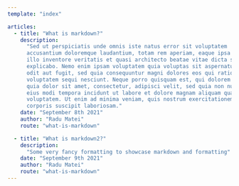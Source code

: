 ```yaml
---
template: "index"

articles:
  - title: "What is markdown?"
    description:
      "Sed ut perspiciatis unde omnis iste natus error sit voluptatem
      accusantium doloremque laudantium, totam rem aperiam, eaque ipsa quae ab
      illo inventore veritatis et quasi architecto beatae vitae dicta sunt
      explicabo. Nemo enim ipsam voluptatem quia voluptas sit aspernatur aut
      odit aut fugit, sed quia consequuntur magni dolores eos qui ratione
      voluptatem sequi nesciunt. Neque porro quisquam est, qui dolorem ipsum
      quia dolor sit amet, consectetur, adipisci velit, sed quia non numquam
      eius modi tempora incidunt ut labore et dolore magnam aliquam quaerat
      voluptatem. Ut enim ad minima veniam, quis nostrum exercitationem ullam
      corporis suscipit laboriosam."
    date: "September 8th 2021"
    author: "Radu Matei"
    route: "what-is-markdown"

  - title: "What is markdown2?"
    description:
      "Some very fancy formatting to showcase markdown and formatting"
    date: "September 9th 2021"
    author: "Radu Matei"
    route: "what-is-markdown"
---
```

